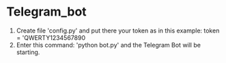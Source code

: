 # Telegram_bot
1. Create file 'config.py' and put there your token as in this example: token = 'QWERTY1234567890 
2. Enter this command: 'python bot.py' and the Telegram Bot will be starting.
